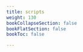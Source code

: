 ```yaml
---
title: scripts
weight: 130
bookCollapseSection: false
bookFlatSection: false
bookToc: false

---
```

